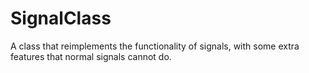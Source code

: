 # SignalClass
A class that reimplements the functionality of signals, with some extra features that normal signals cannot do.

